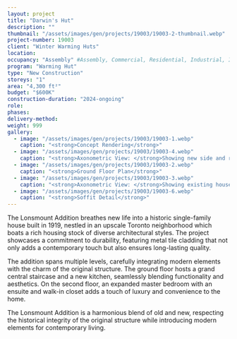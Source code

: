 ```yaml
---
layout: project 
title: "Darwin's Hut"
description: ""
thumbnail: "/assets/images/gen/projects/19003/19003-2-thumbnail.webp"
project-number: 19003
client: "Winter Warming Huts"
location: 
occupancy: "Assembly" #Assembly, Commercial, Residential, Industrial, Institutional   
program: "Warming Hut"
type: "New Construction"
storeys: "1"
area: "4,300 ft²"
budget: "$600K"
construction-duration: "2024-ongoing"
role: 
phases: 
delivery-method: 
weight: 999
gallery:
  - image: "/assets/images/gen/projects/19003/19003-1.webp"
    caption: "<strong>Concept Rendering</strong>"
  - image: "/assets/images/gen/projects/19003/19003-4.webp"
    caption: "<strong>Axonometric View: </strong>Showing new side and rear additions with flat roof and carport built around existing house."
  - image: "/assets/images/gen/projects/19003/19003-2.webp"
    caption: "<strong>Ground Floor Plan</strong>"
  - image: "/assets/images/gen/projects/19003/19003-3.webp"
    caption: "<strong>Axonometric View: </strong>Showing existing house with hip roof."
  - image: "/assets/images/gen/projects/19003/19003-6.webp"
    caption: "<strong>Soffit Detail</strong>"
---
```


The Lonsmount Addition breathes new life into a historic single-family house built in 1919, nestled in an upscale Toronto neighborhood which boats a rich housing stock of diverse architectural styles. The project showcases a commitment to durability, featuring metal tile cladding that not only adds a contemporary touch but also ensures long-lasting quality. 

The addition spans multiple levels, carefully integrating modern elements with the charm of the original structure. The ground floor hosts a grand central staircase and a new kitchen, seamlessly blending functionality and aesthetics. On the second floor, an expanded master bedroom with an ensuite and walk-in closet adds a touch of luxury and convenience to the home. 

The Lonsmount Addition is a harmonious blend of old and new, respecting the historical integrity of the original structure while introducing modern elements for contemporary living.
